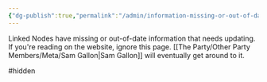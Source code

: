 ```yaml
---
{"dg-publish":true,"permalink":"/admin/information-missing-or-out-of-date/","updated":"2025-01-11T13:16:50.455+00:00"}
---
```


Linked Nodes have missing or out-of-date information that needs updating. If you're reading on the website, ignore this page. [[The Party/Other Party Members/Meta/Sam Gallon\|Sam Gallon]] will eventually get around to it.

#hidden 